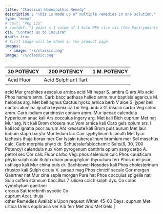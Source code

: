 ```yaml
---
title: "Classical Homeopathic Remedy"
description : "This is made up of multiple remedies in one solution."
type: "menu"
# cost: "Php 125"
# costdef: "1 point = 1 value of 1 kilo NFA rice via [the Pantrypoints system](https://pantrypoints.com)"
cta: "Contact us to Inquire"
draft: true
# first image will be shown in the product page
images:
  - image: "/s/classic.png"
image: "/s/classic.png"
---
```




30 POTENCY | 200 POTENCY | 1 M. POTENCY
--- | --- | ---
Acid Fluor | Acid Sulph	ant Tart
acid Mur	graphites	aesculus	arnica
acid Nit	hepar S.	ambra G	ars Alb
acid Phos	hamam	amm. Carb	bacc
aethusa	helleb	amm.mur	baptisia
agaricus M.	helonias	arg. Met	bell
agnus Cactus	hyosc	arnica	berb V
aloe S.	jyper	bell	cactus
alumina	ignatia	bryonia	carbo Veg
ambra G.	insulin	carbo Veg	coloc
amm. Carb	iodium	carcinosin	conium
amm. Mur	ipecac	calendula	hypericum
anac	kali Ars	cocculus	ingery
arg. Met	kali Bich	cuprum Met	nat Mur
arg. Nit	kali Brom	drosera	nux Vom
arnica	kali Carb	gels	opium
ars. I	kali Iod	ignatia	psor
aurum Ars	kreosote	kali Brom	puls
aurum Met	laur	iodium	staph
baryta Mur	ledum	lac Can	syphylinum
bismuth Met	lyco	lachesis	thuja
borax	mer Cor	lyssin	tuberculinum
bromium	mer Sol	moschus	
calc. Carb	morphia	phyto	dr. Schuessler’sbiochemic Salts(6, 30, 200 Potency)
calendula	nux Vom	pyrogenum
canthris	opium	sang
carbo A.	petrol	sec Cor	calc Fluor
carbo Veg.	phos	selenium	calc Phos
causticum	phyto	sulph	calc Sulph
cham	popophylum	thyrodium	ferr Phos
chel	psor	ustilago	kali Mur
china	puls	dr. Bachbowel Nosodes	kali Phos
cholesterinum	rhustox	kali Sulph
cicuta V.	sarsap	mag Phos
cimicif	secale Cor	morgan Gaertner	nat Mur
cina	sepia	morgan Pure	nat Phos
cocculus	spigelia		nat Sulp
coffea	stannum	baccillus 7	silicea
colch	sulph	dys. Co	
coloc	symphytum	gaertner	
crocus Sat	terebinth	sycotic Co	
cuprum Acet.	thuja	
other Remedies Available Upon
request Within 45-60 Days.
cuprum Met	urtica Urens
euphrasia	ver Alb
ferr Met	zinc Met
Gels | 